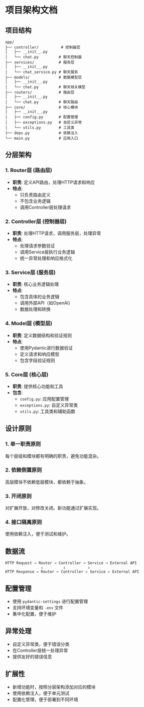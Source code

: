 # 项目架构文档

## 项目结构

```
app/
├── controller/          # 控制器层
│   ├── __init__.py
│   └── chat.py         # 聊天控制器
├── services/           # 服务层
│   ├── __init__.py
│   └── chat_service.py # 聊天服务
├── models/             # 数据模型层
│   ├── __init__.py
│   └── chat.py         # 聊天相关模型
├── routers/            # 路由层
│   ├── __init__.py
│   └── chat.py         # 聊天路由
├── core/               # 核心模块
│   ├── __init__.py
│   ├── config.py       # 配置管理
│   ├── exceptions.py   # 自定义异常
│   └── utils.py        # 工具类
├── deps.py             # 依赖注入
└── main.py             # 应用入口
```

## 分层架构

### 1. Router层 (路由层)
- **职责**: 定义API路由，处理HTTP请求和响应
- **特点**: 
  - 只负责路由定义
  - 不包含业务逻辑
  - 调用Controller层处理请求

### 2. Controller层 (控制器层)
- **职责**: 处理HTTP请求，调用服务层，处理异常
- **特点**:
  - 处理请求参数验证
  - 调用Service层执行业务逻辑
  - 统一异常处理和响应格式化

### 3. Service层 (服务层)
- **职责**: 核心业务逻辑处理
- **特点**:
  - 包含具体的业务逻辑
  - 调用外部API（如OpenAI）
  - 数据处理和转换

### 4. Model层 (模型层)
- **职责**: 定义数据结构和验证规则
- **特点**:
  - 使用Pydantic进行数据验证
  - 定义请求和响应模型
  - 包含字段验证规则

### 5. Core层 (核心层)
- **职责**: 提供核心功能和工具
- **包含**:
  - `config.py`: 应用配置管理
  - `exceptions.py`: 自定义异常类
  - `utils.py`: 工具类和辅助函数

## 设计原则

### 1. 单一职责原则
每个层级和模块都有明确的职责，避免功能混杂。

### 2. 依赖倒置原则
高层模块不依赖低层模块，都依赖于抽象。

### 3. 开闭原则
对扩展开放，对修改关闭。新功能通过扩展实现。

### 4. 接口隔离原则
使用依赖注入，便于测试和维护。

## 数据流

```
HTTP Request → Router → Controller → Service → External API
                ↓         ↓          ↓
HTTP Response ← Router ← Controller ← Service ← External API
```

## 配置管理

- 使用 `pydantic-settings` 进行配置管理
- 支持环境变量和 `.env` 文件
- 集中化配置，便于维护

## 异常处理

- 自定义异常类，便于错误分类
- 在Controller层统一处理异常
- 提供友好的错误信息

## 扩展性

- 新增功能时，按照分层架构添加对应的模块
- 使用依赖注入，便于单元测试
- 配置化管理，便于部署到不同环境 